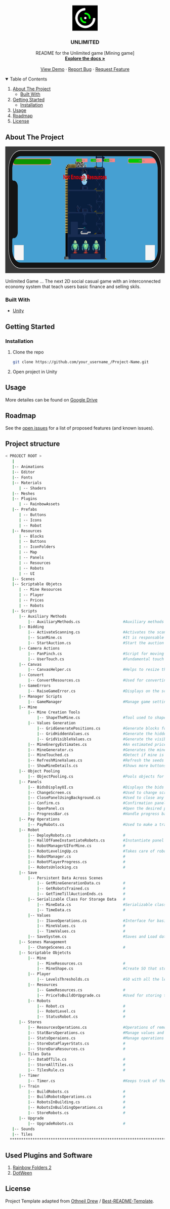<!-- PROJECT LOGO -->
<br />
<p align="center">
  <a href="https://github.com/target-software/Unlimited-Game-MiningGame">
    <img src="images/logo.png" alt="Logo" width="80" height="80">
  </a>

  <h3 align="center">UNLIMITED </h3>

  <p align="center">
    README for the Unlimited game [Mining game]
    <br />
    <a href="https://github.com/target-software/Unlimited-Game-MiningGame"><strong>Explore the docs »</strong></a>
    <br />
    <br />
    <a href="https://github.com/target-software/Unlimited-Game-MiningGame">View Demo</a>
    ·
    <a href="https://github.com/target-software/Unlimited-Game-MiningGame/issues">Report Bug</a>
    ·
    <a href="https://github.com/target-software/Unlimited-Game-MiningGame/issues">Request Feature</a>
  </p>
</p>



<!-- TABLE OF CONTENTS -->
<details open="open">
  <summary>Table of Contents</summary>
  <ol>
    <li>
      <a href="#about-the-project">About The Project</a>
      <ul>
        <li><a href="#built-with">Built With</a></li>
      </ul>
    </li>
    <li>
      <a href="#getting-started">Getting Started</a>
      <ul>
        <li><a href="#installation">Installation</a></li>
      </ul>
    </li>
    <li><a href="#usage">Usage</a></li>
    <li><a href="#roadmap">Roadmap</a></li>
    <li><a href="#license">License</a></li>
  </ol>
</details>



<!-- ABOUT THE PROJECT -->
## About The Project

<img src="images/img3.jpg" alt="Logo" width="1000" height="400">

Unlimited Game ... The next 2D social casual game with an interconnected economy system that teach users basic finance and selling skils.

### Built With

* [Unity](https://unity.com/)
<!-- GETTING STARTED -->
## Getting Started

### Installation

1. Clone the repo
   ```sh
   git clone https://github.com/your_username_/Project-Name.git
   ```
2. Open project in Unity



<!-- USAGE EXAMPLES -->
## Usage

More detailes can be found on [Google Drive](https://docs.google.com/document/d/1CHdDfEm5BDM8vAbeubNgLF-Et8YwMgCbreD4CC6dSfo/edit)


<!-- ROADMAP -->
## Roadmap

See the [open issues](https://github.com/target-software/Unlimited-Game-MiningGame/issues) for a list of proposed features (and known issues).



<!-- CONTRIBUTING -->
## Project structure

```bash
< PROJECT ROOT >
   |
   |-- Animations                               
   |-- Editor   
   |-- Fonts 
   |-- Materials
      | -- Shaders
   |-- Meshes
   |-- Plugins
      | -- RainbowAssets
   |-- Prefabs
      | -- Buttons
      | -- Icons
      | -- Robot
   |-- Resources
      | -- Blocks
      | -- Buttons
      | -- IconFolders
      | -- Map
      | -- Panels
      | -- Resources
      | -- Robots
      | -- UI
   |-- Scenes
   |-- Scriptable Objetcs
      | -- Mine Resources
      | -- Player
      | -- Prices
      | -- Robots
   |-- Scripts
      |-- Auxiliary Methods
          |-- AuxiliaryMethods.cs                   #Auxiliary methods that have universal meaning
      |-- Bidding   
          |-- ActivateScanning.cs                   #Activates the scanning procedure and handle inputs 
          |-- ScanMine.cs                           #It is responsable for discovering one area as user requested
          |-- StartAuction.cs                       #Start the auction and takes care of time
      |-- Camera Actions
          |-- PanPinch.cs                           #Script for moving the camera using touch input 
          |-- UserTouch.cs                          #Fundamental touch operations simplifiend in methods
      |-- Canvas
          |-- CanvasHelper.cs                       #Helps to resize the canvas to fit in safe area of the phone
      |-- Convert
          |-- ConvertResources.cs                   #Used for converting resources into energy [Converting floor]
      |-- GameErrors
          |-- RaiseGameError.cs                     #Displays on the screen the error that happened {Not enough resources etc}
      |-- Manager Scripts
          |-- GameManager                           #Manage game settings during gameplay
      |-- Mine                      
          |-- Mine Creation Tools
              |-- ShapeTheMine.cs                   #Tool used to shape the mine [Only in unity editor used]
          |-- Values Generation
              |-- GridGeneratePositions.cs          #Generate blocks for the whole 2d array in the map [Only in unity editor used]
              |-- GridHiddenValues.cs               #Generate the hidden values for the blocks in the mine
              |-- GridVisibleValues.cs              #Generate the visible values for the blocks in the mine
          |-- MineEnergyEstimates.cs                #An estimated price of the mine in energy
          |-- MineGenerator.cs                      #Generates the mine [Instantiate tilemap]
          |-- MineTouched.cs                        #Detect if mine is touched and Invokes an event
          |-- RefreshMineValues.cs                  #Refresh the seeds and coeficients for mine generation
          |-- ShowMineDetails.cs                    #Shows more buttons and details about the mine [Enter button, refresh button]
      |-- Object Pooling
          |-- ObjectPooling.cs                      #Pools objects for different purposes 
      |-- Panels     
          |-- BidsDisplayUI.cs                      #Displays the bids in the AuctionScene
          |-- ChangeScreen.cs                       #Used to change screens in the same scene [HQ -- > Map --> HQ]
          |-- ClosePanelUsingBackground.cs          #Used to close any panel touching the background [Outside of panel]
          |-- Confirm.cs                            #Confirmation panel used to make further verification of user decisions 
          |-- OpenPanel.cs                          #Open the desired panel if gameObject is touched
          |-- ProgressBar.cs                        #Handle progress bar values and adjust the visuals for it 
      |-- Pay Operations
          |-- PayRobots.cs                          #Used to make a transaction or refund regarding robots [Build robot --> pay energy]
      |-- Robot 
          |-- DeployRobots.cs                       #
          |-- HallOfFameInstantiateRobots.cs        #Instantiate panel with robots and
          |-- RobotManagerUIForMine.cs              #
          |-- RobotLevelingUp.cs                    #Takes care of robots leveling up
          |-- RobotManager.cs                       #
          |-- RobotPlayerProgress.cs                #
          |-- RobotsUnlocking.cs                    #
      |-- Save
          |-- Persistent Data Across Scenes
              |-- GetMineGenerationData.cs          #
              |-- GetRobotsTrained.cs               #
              |-- GetTimeTillAuctionEnds.cs         #
          |-- Serializable Class For Storage Data   #
              |-- MineData.cs                       #Serializable class that have the data about the mine | Used to be save in binary format
              |-- TimeData.cs                       #
          |-- Values
              |-- ISaveOperations.cs                #Interface for basic SAVE and LOAD operations of any data
              |-- MineValues.cs                     #
              |-- TimeValues.cs                     #
          |-- SaveSystem.cs                         #Saves and Load data
      |-- Scenes Management                      
          |-- ChangeScenes.cs                       #
      |-- Scriptable Objetcts        
          |-- Mine                     
              |-- MineResources.cs                  #
              |-- MineShape.cs                      #Create SO that stores the shape of the mine
          |-- Player
              |-- LevelsThresholds.cs               #SO with all the levels threshold in xp for leveling up
          |-- Resources
              |-- GameResources.cs                  #
              |-- PriceToBuildOrUpgrade.cs          #Used for storing the price in resources [4 resources] of any operation
          |-- Robots
              |-- Robot.cs                          #
              |-- RobotLevel.cs                     #
              |-- StatusRobot.cs                    #
      |-- Stores
          |-- ResourcesOperations.cs                #Operations of removing and adding with the resources [all 4]
          |-- StatBarsOperations.cs                 #Manage values and what is displayed on the stat bars of resources
          |-- StatsOperaions.cs                     #Manage operations of level and Xp
          |-- StoreDataPlayerStats.cs               #
          |-- StoreDaraResources.cs                 #
      |-- Tiles Data                        
          |-- DataOfTile.cs                         #
          |-- StoreAllTiles.cs                      #
          |-- TilesRule.cs                          #
      |-- Timer
          |-- Timer.cs                              #Keeps track of the time during a procces
      |-- Train
          |-- BuildRobots.cs                        #
          |-- BuildRobotsOperations.cs              #
          |-- RobotsInBuilding.cs                   #
          |-- RobotsInBuildingOperations.cs         #
          |-- StoreRobots.cs                        #
      |-- Upgrade 
          |-- UpgradeRobots.cs                      #         
   |-- Sounds
   |-- Tiles
  ************************************************************************
```
## Used Plugins and Software

1. [Rainbow Folders 2](https://assetstore.unity.com/packages/tools/utilities/rainbow-folders-2-143526)
2. [DotWeen](https://assetstore.unity.com/packages/tools/animation/dotween-hotween-v2-27676)

<!-- LICENSE -->
## License

Project Template adapted from [Othneil Drew](https://github.com/othneildrew) / [Best-README-Template](https://github.com/othneildrew/Best-README-Template).


<!-- MARKDOWN LINKS & IMAGES -->
<!-- https://www.markdownguide.org/basic-syntax/#reference-style-links -->
[product-screenshot]: images/screenshot.png
